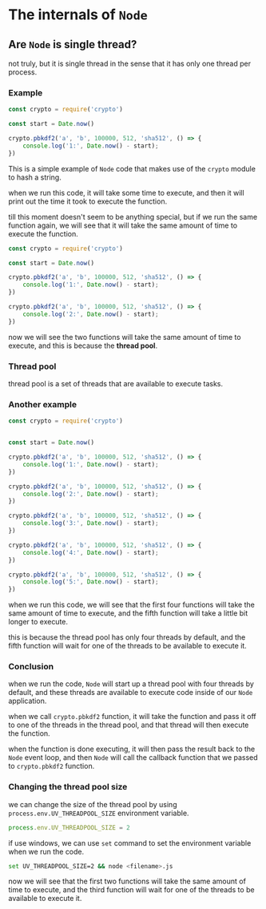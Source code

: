 # The internals of `Node`
## Are `Node` is single thread?
not truly, but it is single thread in the sense that it has only one thread per process.

### Example
```js
const crypto = require('crypto')

const start = Date.now()

crypto.pbkdf2('a', 'b', 100000, 512, 'sha512', () => {
    console.log('1:', Date.now() - start);
})
```
This is a simple example of `Node` code that makes use of the `crypto` module to hash a string.

when we run this code, it will take some time to execute, and then it will print out the time it took to execute the function. 

till this moment doesn't seem to be anything special, but if we run the same function again, we will see that it will take the same amount of time to execute the function. 

```js
const crypto = require('crypto')

const start = Date.now()

crypto.pbkdf2('a', 'b', 100000, 512, 'sha512', () => {
    console.log('1:', Date.now() - start);
})

crypto.pbkdf2('a', 'b', 100000, 512, 'sha512', () => {
    console.log('2:', Date.now() - start);
})
```
now we will see the two functions will take the same amount of time to execute, and this is because the **thread pool**.

### Thread pool
thread pool is a set of threads that are available to execute tasks.

### Another example
```js
const crypto = require('crypto')


const start = Date.now()

crypto.pbkdf2('a', 'b', 100000, 512, 'sha512', () => {
    console.log('1:', Date.now() - start);
})

crypto.pbkdf2('a', 'b', 100000, 512, 'sha512', () => {
    console.log('2:', Date.now() - start);
})

crypto.pbkdf2('a', 'b', 100000, 512, 'sha512', () => {
    console.log('3:', Date.now() - start);
})

crypto.pbkdf2('a', 'b', 100000, 512, 'sha512', () => {
    console.log('4:', Date.now() - start);
})

crypto.pbkdf2('a', 'b', 100000, 512, 'sha512', () => {
    console.log('5:', Date.now() - start);
})
```

when we run this code, we will see that the first four functions will take the same amount of time to execute, and the fifth function will take a little bit longer to execute.

this is because the thread pool has only four threads by default, and the fifth function will wait for one of the threads to be available to execute it.

### Conclusion

when we run the code, `Node` will start up a thread pool with four threads by default, and these threads are available to execute code inside of our `Node` application.

when we call `crypto.pbkdf2` function, it will take the function and pass it off to one of the threads in the thread pool, and that thread will then execute the function.

when the function is done executing, it will then pass the result back to the `Node` event loop, and then `Node` will call the callback function that we passed to `crypto.pbkdf2` function.

### Changing the thread pool size
we can change the size of the thread pool by using `process.env.UV_THREADPOOL_SIZE` environment variable.

```js
process.env.UV_THREADPOOL_SIZE = 2
```
if use windows, we can use `set` command to set the environment variable when we run the code.

```bash 
set UV_THREADPOOL_SIZE=2 && node <filename>.js
```

now we will see that the first two functions will take the same amount of time to execute, and the third function will wait for one of the threads to be available to execute it.


